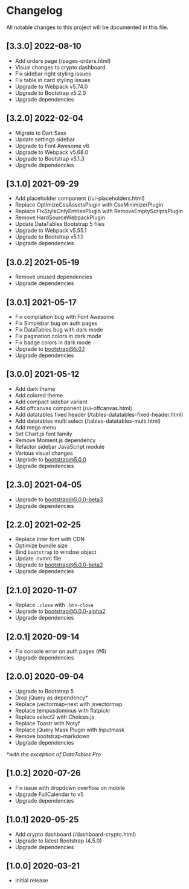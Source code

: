 # Changelog

All notable changes to this project will be documented in this file.

## [3.3.0] 2022-08-10

- Add orders page (/pages-orders.html)
- Visual changes to crypto dashboard
- Fix sidebar right styling issues
- Fix table in card styling issues
- Upgrade to Webpack v5.74.0
- Upgrade to Bootstrap v5.2.0
- Upgrade dependencies

## [3.2.0] 2022-02-04

- Migrate to Dart Sass
- Update settings sidebar
- Upgrade to Font Awesome v6
- Upgrade to Webpack v5.68.0
- Upgrade to Bootstrap v5.1.3
- Upgrade dependencies

## [3.1.0] 2021-09-29

- Add placeholder component (/ui-placeholders.html)
- Replace OptimizeCssAssetsPlugin with CssMinimizerPlugin
- Replace FixStyleOnlyEntriesPlugin with RemoveEmptyScriptsPlugin
- Remove HardSourceWebpackPlugin
- Update DataTables Bootstrap 5 files
- Upgrade to Webpack v5.55.1
- Upgrade to Bootstrap v5.1.1
- Upgrade dependencies

## [3.0.2] 2021-05-19

- Remove unused dependencies
- Upgrade dependencies

## [3.0.1] 2021-05-17

- Fix compilation bug with Font Awesome
- Fix Simplebar bug on auth pages
- Fix DataTables bug with dark mode
- Fix pagination colors in dark mode
- Fix badge colors in dark mode
- Upgrade to bootstrap@5.0.1
- Upgrade dependencies

## [3.0.0] 2021-05-12

- Add dark theme
- Add colored theme
- Add compact sidebar variant
- Add offcanvas component (/ui-offcanvas.html)
- Add datatables fixed header (/tables-datatables-fixed-header.html)
- Add datatables multi select (/tables-datatables-multi.html)
- Add mega menu
- Set Chart.js font family
- Remove Moment.js dependency
- Refactor sidebar JavaScript module
- Various visual changes
- Upgrade to bootstrap@5.0.0
- Upgrade dependencies

## [2.3.0] 2021-04-05

- Upgrade to bootstrap@5.0.0-beta3
- Upgrade dependencies

## [2.2.0] 2021-02-25

- Replace Inter font with CDN
- Optimize bundle size
- Bind `bootstrap` to window object
- Update .nvmrc file
- Upgrade to bootstrap@5.0.0-beta2
- Upgrade dependencies

## [2.1.0] 2020-11-07

- Replace `.close` with `.btn-close`
- Upgrade to bootstrap@5.0.0-alpha2
- Upgrade dependencies

## [2.0.1] 2020-09-14

- Fix console error on auth pages (#6)
- Upgrade dependencies

## [2.0.0] 2020-09-04

- Upgrade to Bootstrap 5
- Drop jQuery as dependency*
- Replace jvectormap-next with jsvectormap
- Replace tempusdominus with flatpickr
- Replace select2 with Choices.js
- Replace Toastr with Notyf
- Replace jQuery Mask Plugin with Inputmask
- Remove bootstrap-markdown
- Upgrade dependencies

_*with the exception of DataTables Pro_

## [1.0.2] 2020-07-26

- Fix issue with dropdown overflow on mobile
- Upgrade FullCalendar to v5
- Upgrade dependencies

## [1.0.1] 2020-05-25

- Add crypto dashboard (/dashboard-crypto.html)
- Upgrade to latest Bootstrap (4.5.0)
- Upgrade dependencies

## [1.0.0] 2020-03-21

- Initial release
